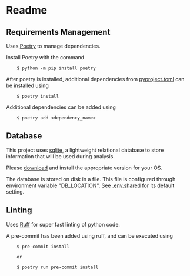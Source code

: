 # Readme

## Requirements Management

Uses [Poetry](https://python-poetry.org/) to manage dependencies.

Install Poetry with the command

```
    $ python -m pip install poetry
```

After poetry is installed, additional dependencies from [pyproject.toml](./pyproject.toml) can be installed using

```
    $ poetry install
```

Additional dependencies can be added using

```
    $ poetry add <dependency_name>
```

## Database

This project uses [sqlite](https://www.sqlite.org/), a lightweight relational database to store information
that will be used during analysis.

Please [download](https://www.sqlite.org/download.html) and install the appropriate version for your OS.

The database is stored on disk in a file. This file is configured
through environment variable "DB_LOCATION". See [.env.shared](.env.shared) for its default setting.

## Linting

Uses [Ruff](https://github.com/astral-sh/ruff) for super fast linting of python code.

A pre-commit has been added using ruff, and can be executed using

```
    $ pre-commit install

    or

    $ poetry run pre-commit install
```
